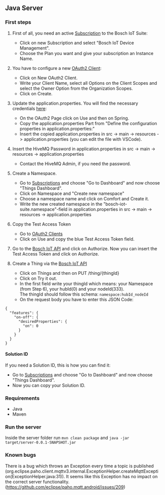 ## Java Server

### First steps
1. First of all, you need an active [Subscription](https://accounts.bosch-iot-suite.com/subscriptions/) to the Bosch IoT Suite: 
    - Click on new Subscription and select "Bosch IoT Device Management".
    - Choose the Plan you want and give your subscription an Instance Name.

2. You have to configure a new [OAuth2 Client](https://accounts.bosch-iot-suite.com/oauth2-clients/):
    - Click on New OAuth2 Client.
    - Write your Client Name, select all Options on the Client Scopes and select the Owner Option from the Organization Scopes.
    - Click on Create.

3. Update the application.properties. You will find the necessary credentials [here](https://accounts.bosch-iot-suite.com/oauth2-clients):
    - On the OAuth2 Page click on Use and then on Spring.
    - Copy the application.properties Part from "Define the configuration properties in application.properties:"
    - Insert the copied application.properties in src -> main -> resources -> application.properties (you can edit the file with VSCode).

4. Insert the HiveMQ Password in application.properties in src -> main -> resources -> application.properties
    - Contact the HiveMQ Admin, if you need the password. 

5. Create a Namespace.
    - Go to [Subscriptions](https://accounts.bosch-iot-suite.com/subscriptions/) and choose "Go to Dashboard" and now choose "Things Dashboard".
    - Click on Namespace and "Create new namespace"
    - Choose a namespace name and click on Comfort and Create it.
    - Write the new created namespace in the "bosch-iot-suite.namespace"-field in application.properties in src -> main -> resources -> application.properties

6. Copy the Test Access Token
    - Go to [OAuth2 Clients](https://accounts.bosch-iot-suite.com/oauth2-clients/)
    - Click on Use and copy the blue Test Access Token field.

7. Go to the [Bosch IoT API](https://apidocs.bosch-iot-suite.com/?urls.primaryName=Bosch%20IoT%20Things%20-%20HTTP%20API%20(v2)) and click on Authorize. Now you can insert the Test Access Token and click on Authorize.

8. Create a Thing via the [Bosch IoT API](https://apidocs.bosch-iot-suite.com/?urls.primaryName=Bosch%20IoT%20Things%20-%20HTTP%20API%20(v2))
    - Click on Things and then on PUT /thing/{thingId}
    - Click on Try it out.
    - In the first field write your thingId which means: your Namespace (from Step 6), your hubId(0) and your nodeId(333). \
     The thingId should follow this schema: ``` namespace:hubId_nodeId ```
    - On the request body you have to enter this JSON Code:

``` 
{
  "features": {
    "on-off": {
      "desiredProperties": {
        "on": 0
      }
    }
  }
}
```


#### Solution ID
If you need a Solution ID, this is how you can find it:
 - Go to [Subscriptions](https://accounts.bosch-iot-suite.com/subscriptions/) and choose "Go to Dashboard" and now choose "Things Dashboard".
 - Now you can copy your Solution ID.


### Requirements
- Java
- Maven

### Run the server
Inside the server folder run 
`mvn clean package`
and `java -jar target/server-0.0.1-SNAPSHOT.jar`

### Known bugs
There is a bug which throws an Exception every time a topic is published (org.eclipse.paho.client.mqttv3.internal.ExceptionHelper.createMqttException(ExceptionHelper.java:31)). It seems like this Exception has no impact on the correct server functionality. (https://github.com/eclipse/paho.mqtt.android/issues/209)

